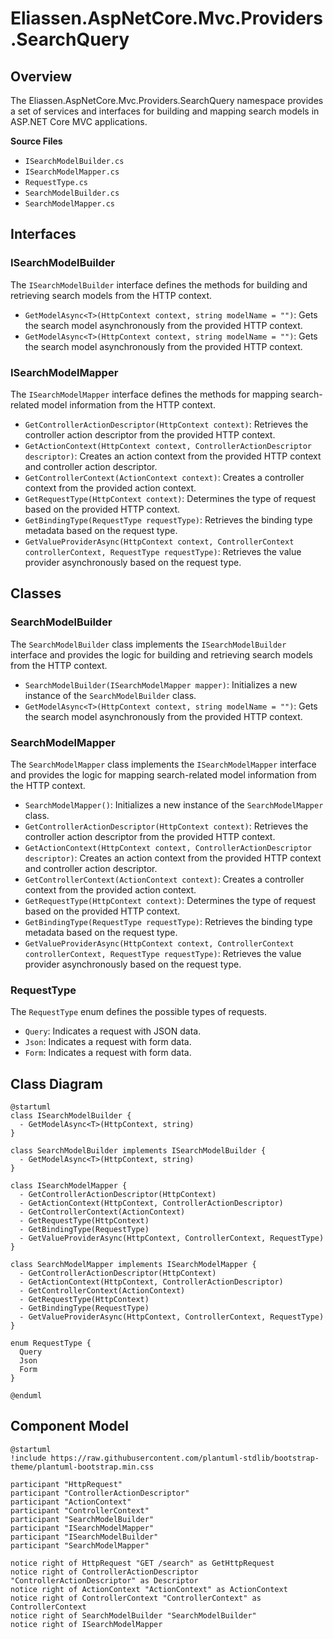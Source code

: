 # Eliassen.AspNetCore.Mvc.Providers.SearchQuery

## Overview

The Eliassen.AspNetCore.Mvc.Providers.SearchQuery namespace provides a set of services and interfaces for building and mapping search models in ASP.NET Core MVC applications.

**Source Files**

* `ISearchModelBuilder.cs`
* `ISearchModelMapper.cs`
* `RequestType.cs`
* `SearchModelBuilder.cs`
* `SearchModelMapper.cs`

## Interfaces

### ISearchModelBuilder

The `ISearchModelBuilder` interface defines the methods for building and retrieving search models from the HTTP context.

* `GetModelAsync<T>(HttpContext context, string modelName = "")`: Gets the search model asynchronously from the provided HTTP context.
* `GetModelAsync<T>(HttpContext context, string modelName = "")`: Gets the search model asynchronously from the provided HTTP context.

### ISearchModelMapper

The `ISearchModelMapper` interface defines the methods for mapping search-related model information from the HTTP context.

* `GetControllerActionDescriptor(HttpContext context)`: Retrieves the controller action descriptor from the provided HTTP context.
* `GetActionContext(HttpContext context, ControllerActionDescriptor descriptor)`: Creates an action context from the provided HTTP context and controller action descriptor.
* `GetControllerContext(ActionContext context)`: Creates a controller context from the provided action context.
* `GetRequestType(HttpContext context)`: Determines the type of request based on the provided HTTP context.
* `GetBindingType(RequestType requestType)`: Retrieves the binding type metadata based on the request type.
* `GetValueProviderAsync(HttpContext context, ControllerContext controllerContext, RequestType requestType)`: Retrieves the value provider asynchronously based on the request type.

## Classes

### SearchModelBuilder

The `SearchModelBuilder` class implements the `ISearchModelBuilder` interface and provides the logic for building and retrieving search models from the HTTP context.

* `SearchModelBuilder(ISearchModelMapper mapper)`: Initializes a new instance of the `SearchModelBuilder` class.
* `GetModelAsync<T>(HttpContext context, string modelName = "")`: Gets the search model asynchronously from the provided HTTP context.

### SearchModelMapper

The `SearchModelMapper` class implements the `ISearchModelMapper` interface and provides the logic for mapping search-related model information from the HTTP context.

* `SearchModelMapper()`: Initializes a new instance of the `SearchModelMapper` class.
* `GetControllerActionDescriptor(HttpContext context)`: Retrieves the controller action descriptor from the provided HTTP context.
* `GetActionContext(HttpContext context, ControllerActionDescriptor descriptor)`: Creates an action context from the provided HTTP context and controller action descriptor.
* `GetControllerContext(ActionContext context)`: Creates a controller context from the provided action context.
* `GetRequestType(HttpContext context)`: Determines the type of request based on the provided HTTP context.
* `GetBindingType(RequestType requestType)`: Retrieves the binding type metadata based on the request type.
* `GetValueProviderAsync(HttpContext context, ControllerContext controllerContext, RequestType requestType)`: Retrieves the value provider asynchronously based on the request type.

### RequestType

The `RequestType` enum defines the possible types of requests.

* `Query`: Indicates a request with JSON data.
* `Json`: Indicates a request with form data.
* `Form`: Indicates a request with form data.

## Class Diagram

```plantuml
@startuml
class ISearchModelBuilder {
  - GetModelAsync<T>(HttpContext, string)
}

class SearchModelBuilder implements ISearchModelBuilder {
  - GetModelAsync<T>(HttpContext, string)
}

class ISearchModelMapper {
  - GetControllerActionDescriptor(HttpContext)
  - GetActionContext(HttpContext, ControllerActionDescriptor)
  - GetControllerContext(ActionContext)
  - GetRequestType(HttpContext)
  - GetBindingType(RequestType)
  - GetValueProviderAsync(HttpContext, ControllerContext, RequestType)
}

class SearchModelMapper implements ISearchModelMapper {
  - GetControllerActionDescriptor(HttpContext)
  - GetActionContext(HttpContext, ControllerActionDescriptor)
  - GetControllerContext(ActionContext)
  - GetRequestType(HttpContext)
  - GetBindingType(RequestType)
  - GetValueProviderAsync(HttpContext, ControllerContext, RequestType)
}

enum RequestType {
  Query
  Json
  Form
}

@enduml
```

## Component Model

```plantuml
@startuml
!include https://raw.githubusercontent.com/plantuml-stdlib/bootstrap-theme/plantuml-bootstrap.min.css

participant "HttpRequest"
participant "ControllerActionDescriptor"
participant "ActionContext"
participant "ControllerContext"
participant "SearchModelBuilder"
participant "ISearchModelMapper"
participant "ISearchModelBuilder"
participant "SearchModelMapper"

notice right of HttpRequest "GET /search" as GetHttpRequest
notice right of ControllerActionDescriptor "ControllerActionDescriptor" as Descriptor
notice right of ActionContext "ActionContext" as ActionContext
notice right of ControllerContext "ControllerContext" as ControllerContext
notice right of SearchModelBuilder "SearchModelBuilder"
notice right of ISearchModelMapper